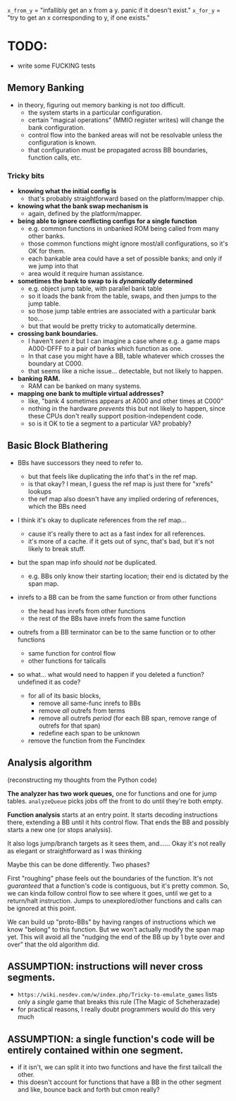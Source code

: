 
`x_from_y` = "infallibly get an x from a y. panic if it doesn't exist."
`x_for_y`  = "try to get an x corresponding to y, if one exists."

# TODO:

- write some FUCKING tests

## Memory Banking

- in theory, figuring out memory banking is not *too* difficult.
	- the system starts in a particular configuration.
	- certain "magical operations" (MMIO register writes) will change the bank configuration.
	- control flow into the banked areas will not be resolvable unless the configuration is known.
	- that configuration must be propagated across BB boundaries, function calls, etc.

### Tricky bits

- **knowing what the initial config is**
	- that's probably straightforward based on the platform/mapper chip.
- **knowing what the bank swap mechanism is**
	- again, defined by the platform/mapper.
- **being able to ignore conflicting configs for a single function**
	- e.g. common functions in unbanked ROM being called from many other banks.
	- those common functions might ignore most/all configurations, so it's OK for them.
	- each bankable area could have a set of possible banks; and only if we jump into that
	- area would it require human assistance.
- **sometimes the bank to swap to is *dynamically* determined**
	- e.g. object jump table, with parallel bank table
	- so it loads the bank from the table, swaps, and then jumps to the jump table.
	- so those jump table entries are associated with a particular bank too...
	- but that would be pretty tricky to automatically determine.
- **crossing bank boundaries.**
	- I haven't *seen it* but I can imagine a case where e.g. a game maps A000-DFFF to a pair of banks which function as one.
	- In that case you might have a BB, table whatever which crosses the boundary at C000.
	- that seems like a niche issue... detectable, but not likely to happen.
- **banking RAM.**
	- RAM can be banked on many systems.
- **mapping one bank to multiple virtual addresses?**
	- like, "bank 4 sometimes appears at A000 and other times at C000"
	- nothing in the hardware *prevents* this but not likely to happen, since these CPUs don't really support position-independent code.
	- so is it OK to tie a segment to a particular VA? probably?

## Basic Block Blathering

- BBs have successors they need to refer to.
	- but that feels like duplicating the info that's in the ref map.
	- is that okay? I mean, I guess the ref map is just there for "xrefs" lookups
	- the ref map also doesn't have any implied ordering of references, which the BBs need
- I think it's okay to duplicate references from the ref map...
	- cause it's really there to act as a fast index for all references.
	- it's more of a cache. if it gets out of sync, that's bad, but it's not likely to break stuff.
- but the span map info should *not* be duplicated.
	- e.g. BBs only know their starting location; their end is dictated by the span map.

- inrefs to a BB can be from the same function or from other functions
	- the head has inrefs from other functions
	- the rest of the BBs have inrefs from the same function
- outrefs from a BB terminator can be to the same function or to other functions
	- same function for control flow
	- other functions for tailcalls

- so what... what would need to happen if you deleted a function? undefined it as code?
	- for all of its basic blocks,
		- remove all same-func inrefs to BBs
		- remove *all* outrefs from terms
		- remove all outrefs *period* (for each BB span, remove range of outrefs for that span)
		- redefine each span to be unknown
	- remove the function from the FuncIndex

## Analysis algorithm

(reconstructing my thoughts from the Python code)

**The analyzer has two work queues,** one for functions and one for jump tables. `analyzeQueue` picks jobs off the front to do until they're both empty.

**Function analysis** starts at an entry point. It starts decoding instructions there, extending a BB until it hits control flow. That ends the BB and possibly starts a new one (or stops analysis).

It also logs jump/branch targets as it sees them, and...... Okay it's not really as elegant or straightforward as I was thinking

Maybe this can be done differently. Two phases?

First "roughing" phase feels out the boundaries of the function. It's not *guaranteed* that a function's code is contiguous, but it's pretty common. So, we can kinda follow control flow to see where it goes, until we get to a return/halt instruction. Jumps to unexplored/other functions and calls can be ignored at this point.

We can build up "proto-BBs" by having ranges of instructions which we know "belong" to this function. But we won't actually modify the span map yet. This will avoid all the "nudging the end of the BB up by 1 byte over and over" that the old algorithm did.

## **ASSUMPTION:** instructions will never cross segments.

- `https://wiki.nesdev.com/w/index.php/Tricky-to-emulate_games` lists only a *single* game that breaks this rule (The Magic of Scheherazade)
- for practical reasons, I really doubt programmers would do this very much

## **ASSUMPTION:** a single function's code will be entirely contained within one segment.

- if it isn't, we can split it into two functions and have the first tailcall the other.
- this doesn't account for functions that have a BB in the other segment and like, bounce back and forth but cmon really?
